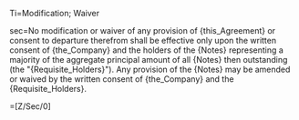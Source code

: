 Ti=Modification; Waiver

sec=No modification or waiver of any provision of {this_Agreement} or consent to departure therefrom shall be effective only upon the written consent of {the_Company} and the holders of the {Notes} representing a majority of the aggregate principal amount of all {Notes} then outstanding (the "{Requisite_Holders}").  Any provision of the {Notes} may be amended or waived by the written consent of {the_Company} and the {Requisite_Holders}.

=[Z/Sec/0]
